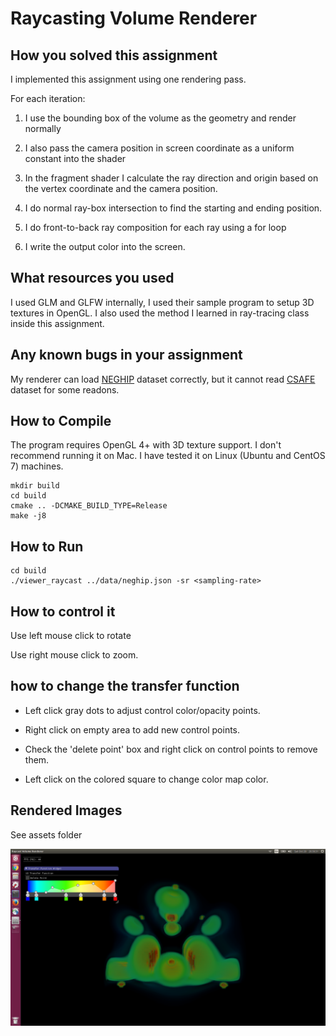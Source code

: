 # Raycasting Volume Renderer #

## How you solved this assignment ##

I implemented this assignment using one rendering pass.

For each iteration:

1. I use the bounding box of the volume as the geometry and render normally

2. I also pass the camera position in screen coordinate as a uniform constant into the shader

3. In the fragment shader I calculate the ray direction and origin based on the vertex
coordinate and the camera position.

4. I do normal ray-box intersection to find the starting and ending position.

5. I do front-to-back ray composition for each ray using a for loop

6. I write the output color into the screen.

## What resources you used ##

I used GLM and GLFW internally, I used their sample program to setup 3D textures in
OpenGL. I also used the method I learned in ray-tracing class inside this assignment.

## Any known bugs in your assignment ##

My renderer can load [NEGHIP](data/neghip.json) dataset correctly, 
but it cannot read [CSAFE](data/csafe_heptane.json) dataset for some readons.

## How to Compile ##

The program requires OpenGL 4+ with 3D texture support. I don't recommend running it on Mac. I have tested it on Linux (Ubuntu and CentOS 7) machines.

```
mkdir build
cd build
cmake .. -DCMAKE_BUILD_TYPE=Release
make -j8
```

## How to Run ##

```
cd build
./viewer_raycast ../data/neghip.json -sr <sampling-rate>
```

## How to control it ##

Use left mouse click to rotate 

Use right mouse click to zoom.

## how to change the transfer function ##

* Left click gray dots to adjust control color/opacity points.

* Right click on empty area to add new control points.

* Check the 'delete point' box and right click on control points to remove them.

* Left click on the colored square to change color map color.

## Rendered Images ##

See assets folder

![alt text](assets/neghip.png "Neghip")
